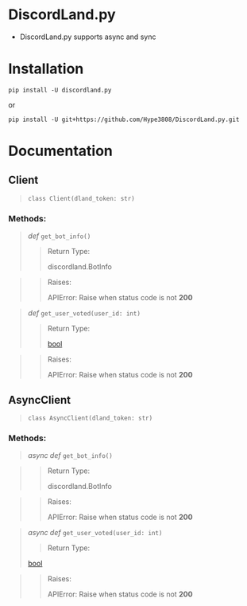 # DiscordLand.py
- DiscordLand.py supports async and sync

# Installation
```
pip install -U discordland.py
```

or

```
pip install -U git+https://github.com/Hype3808/DiscordLand.py.git
```

# Documentation

## Client
> `class Client(dland_token: str)`

### Methods:
> *def* `get_bot_info()`
>> Return Type:
>> 
>> discordland.BotInfo

>> Raises:
>>
>> APIError: Raise when status code is not **200**

> *def* `get_user_voted(user_id: int)`
>> Return Type:
>> 
>> [bool](https://docs.python.org/3/library/functions.html#bool)

>> Raises:
>> 
>> APIError: Raise when status code is not **200**

## AsyncClient
> `class AsyncClient(dland_token: str)`

### Methods:
> *async def* `get_bot_info()`

>> Return Type:
>> 
>> discordland.BotInfo

>> Raises:
>> 
>> APIError: Raise when status code is not **200**

> *async def* `get_user_voted(user_id: int)`
>> Return Type:
>> 
>  [bool](https://docs.python.org/3/library/functions.html#bool)

>> Raises:
>> 
>> APIError: Raise when status code is not **200**
